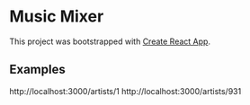 # Music Mixer

This project was bootstrapped with [Create React App](https://github.com/facebookincubator/create-react-app).

## Examples

http://localhost:3000/artists/1
http://localhost:3000/artists/931